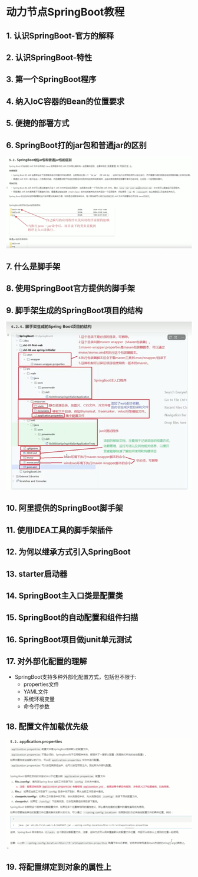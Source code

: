 # 动力节点SpringBoot教程

## 1. 认识SpringBoot-官方的解释

## 2. 认识SpringBoot-特性

## 3. 第一个SpringBoot程序

## 4. 纳入IoC容器的Bean的位置要求

## 5. 便捷的部署方式

## 6. SpringBoot打的jar包和普通jar的区别

![img.png](images/006_diff_springboot_normal_jar.png)

## 7. 什么是脚手架

## 8. 使用SpringBoot官方提供的脚手架

## 9. 脚手架生成的SpringBoot项目的结构

![img.png](images/009_springboot_scaffold_file_structure.png)

## 10. 阿里提供的SpringBoot脚手架

## 11. 使用IDEA工具的脚手架插件

## 12. 为何以继承方式引入SpringBoot

## 13. starter启动器

## 14. SpringBoot主入口类是配置类

## 15. SpringBoot的自动配置和组件扫描

## 16. SpringBoot项目做junit单元测试

## 17. 对外部化配置的理解

* SpringBoot支持多种外部化配置方式，包括但不限于:
    - properties文件
    - YAML文件
    - 系统环境变量
    - 命令行参数

## 18. 配置文件加载优先级

![img.png](images/018_config_load_order.png)

## 19. 将配置绑定到对象的属性上


